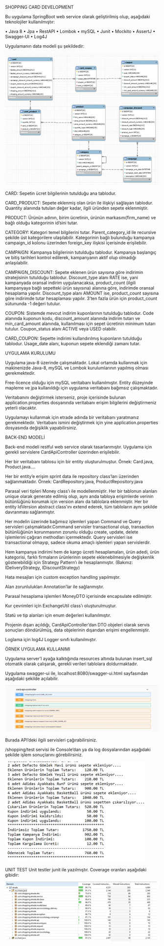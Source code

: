 SHOPPING CARD DEVELOPMENT

Bu uygulama SpringBoot web service olarak geliştirilmiş olup, aşağıdaki teknolojiler kullanılmıştır:

•	Java 8
•	Jpa
•	RestAPI
•	Lombok
•	mySQL
•	Junit
•	Mockito
•	AssertJ
•	Swagger-UI
•	Log4J

Uygulamanın data modeli şu şekildedir:

 ![alt text](src/main/images/DataModel.jpg)

CARD: Sepetin ücret bilgilerinin tutulduğu ana tablodur.

CARD_PRODUCT: Sepete eklenmiş olan ürün ile ilişkiyi sağlayan tablodur. Quantity alanında tutulan değer kadar, ilgili üründen sepete eklenmiştir.

PRODUCT: Ürünün adının, birim ücretinin, ürünün markasını(firm_name) ve bağlı olduğu kategorinin id’sini tutar.

CATEGORY: Kategori temel bilgilerini tutar. Parent_category_id ile recursive şekilde üst kategorilere ulaşılabilir. Kategorinin bağlı bulunduğu kampanya campaign_id kolonu üzerinden foreign_key ilişkisi içerisinde erişilebilir.

CAMPAIGN: Kampanya bilgilerinin tutulduğu tablodur. Kampanya başlangıç ve bitiş tarihleri kontrol edilerek, kampanyanın aktif olup olmadığı anlaşılabilir.

CAMPAIGN_DISCOUNT: Sepete eklenen ürün sayısına göre indirimin stratejisinin tutulduğu tablodur. Discount_type alanı RATE ise, yani kampanyada oransal indirim uygulanacaksa, product_count (ilgili kampanyaya bağlı sepetteki ürün sayısına) alanına göre, indirimde oransal hesaplama yapılır. Discount_type alanı AMOUNT ise, product_count sayısına göre indirimde tutar hesaplaması yapılır. 3’ten fazla ürün için product_count sütununda -1 değeri tutulur.

COUPON: Sistemde mevcut indirim kuponlarının tutulduğu tablodur. Code alanında kuponun kodu, discount_amount alanında indirim tutarı ve min_card_amount alanında, kullanılması için sepet ücretinin minimum tutarı tutulur. Coupon_status alanı ACTIVE veya USED olabilir.

CARD_COUPON: Sepette indirimi kullandırılmış kuponların tutulduğu tablodur. Usage_date alanı, kuponun sepete eklendiği zamanı tutar.


UYGULAMA KURULUMU

Uygulama java-8 üzerinde çalışmaktadır. Lokal ortamda kullanmak için makinenizde Java-8, mySQL ve Lombok kurulumlarının yapılmış olması gerekmektedir.

Free-licence olduğu için mySQL veritabanı kullanılmıştır. Entity düzeyinde mapleme ve jpa kullanıldığı için uygulama veritabanı bağımsız çalışmaktadır.

Veritabanını değiştirmek isterseniz, proje içerisinde bulunan application.properties dosyanında veritabanı erişim bilgilerini değiştirmeniz yeterli olacaktır.

Uygulamayı kullanmak için etrade adında bir veritabanı yaratmanız gerekmektedir. Veritabanı ismini değiştirmek için yine application.properties dosyasında değişiklik yapabilirsiniz.


BACK-END MODELİ

Back-end modeli restful web service olarak tasarlanmıştır. Uygulama için gerekli servislere CardApiController üzerinden erişilebilir.

Her bir veritabanı tablosu için bir entity oluşturulmuştur. Örnek: Card.java, Product.java….

Her bir entity’e erişim sprint data ile repository class’ları üzerinden sağlanmaktadır. Örnek: CardRepository.java, ProductRepository.java

Parasal veri tipleri Money class’ı ile modellenmiştir. 
Her bir tablonun alanları unique olarak generate edilmiş olup, aynı anda tabloya erişimlerde verinin bütünlüğünü korumak için version alanı da tablolara eklenmiştir. Her bir entity IdVersion abstract class’ını extend ederek, tüm tabloların aynı şekilde davranması sağlanmıştır.

Her modelin üzerinde bağımsız işlemleri yapan Command ve Query servisleri çalışmaktadır.Command servisler transactional olup, transaction bütünlüğünün korunmasının zorunlu olduğu create, update, delete işlemlerini çağıran methodları içermektedir. Query servisleri ise transactional olmayıp, sadece okuma amaçlı işlemleri yapan servislerdir.

Hem kampanya indirimi hem de kargo ücreti hesaplamaları, ürün adedi, ürün kategorisi, farklı firmaların ürünlerinin sepete eklenebilmesiyle değişkenlik gösterebildiği için Strategy Pattern’ı ile hesaplanmıştır.
(Bakınız: IDeliveryStrategy, IDiscountStrategy)

Hata mesajları için custom exception handling yapılmıştır.

Alan zorunlulukları Annotation’lar ile sağlanmıştır.

Parasal hesaplama işlemleri MoneyDTO içerisinde encapsulate edilmiştir.

Kur çevrimleri için ExchangeUtil class’ı oluşturulmuştur.

Statü ve tip alanları için enum değerleri kullanılmıştır.

Projenin dışarı açıldığı, CardApiController’dan DTO objeleri olarak servis sonuçları döndürülmüş, data objelerinin dışarıdan erişimi engellenmiştir.

Loglama için log4J Logger sınıfı kullanılmıştır.

ÖRNEK UYGULAMA KULLANIMI

Uygulama server’I ayağa kalktığında resources altında bulunan insert_sql otomatik olarak çalışarak, gerekli verileri tablolara doldurmaktadır.

Uygulama swagger-ui ile, localhost:8080/swagger-ui.html sayfasından aşağıdaki şekilde açılabilir.

  ![alt text](src/main/images/Api.jpg)

Burada API’deki ilgili servisleri çağırabilirsiniz.

/shopping/test servisi ile Console’dan ya da log dosyalarından aşağıdaki şekilde işlem sonuçlarını görebilirsiniz. 

 ![alt text](src/main/images/Result.jpg)
 
 UNIT TEST
Unit testler junit ile yazılmıştır. Coverage oranları aşağıdaki gibidir:

  ![alt text](src/main/images/UnitTests.jpg)
 


